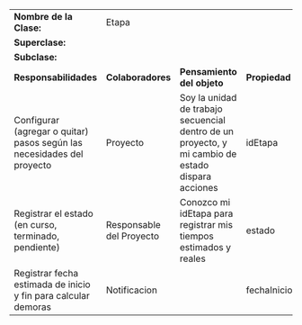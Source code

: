 |                                                                        |                          |                                                                                                   |               |
| ---------------------------------------------------------------------- | ------------------------ | ------------------------------------------------------------------------------------------------- | ------------- |
| **Nombre de la Clase:**                                                | Etapa                    |                                                                                                   |               |
| **Superclase:**                                                        |                          |                                                                                                   |               |
| **Subclase:**                                                          |                          |                                                                                                   |               |
| **Responsabilidades**                                                  | **Colaboradores**        | **Pensamiento del objeto**                                                                        | **Propiedad** |
| Configurar (agregar o quitar) pasos según las necesidades del proyecto | Proyecto                 | Soy la unidad de trabajo secuencial dentro de un proyecto, y mi cambio de estado dispara acciones | idEtapa       |
| Registrar el estado (en curso, terminado, pendiente)                   | Responsable del Proyecto | Conozco mi idEtapa para registrar mis tiempos estimados y reales                                  | estado        |
| Registrar fecha estimada de inicio y fin para calcular demoras         | Notificacion             |                                                                                                   | fechaInicio   |

